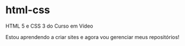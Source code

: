# html-css
 HTML 5 e CSS 3 do Curso em Vídeo

 Estou aprendendo a criar sites e agora vou gerenciar meus repositórios!
